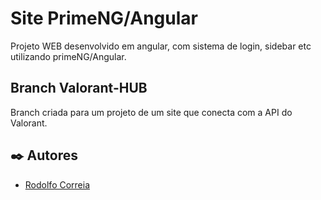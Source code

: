 # Site PrimeNG/Angular

Projeto WEB desenvolvido em angular, com sistema de login, sidebar etc utilizando primeNG/Angular.

## Branch Valorant-HUB

Branch criada para um projeto de um site que conecta com a API do Valorant.

## ✒️ Autores
* [Rodolfo Correia](https://github.com/rodolfinhoc)

